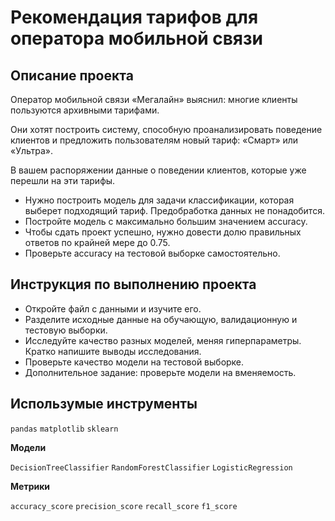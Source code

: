 # Рекомендация тарифов для оператора мобильной связи

## Описание проекта

Оператор мобильной связи «Мегалайн» выяснил: многие клиенты пользуются архивными тарифами.

Они хотят построить систему, способную проанализировать поведение клиентов и предложить пользователям новый тариф: «Смарт» или «Ультра».

В вашем распоряжении данные о поведении клиентов, которые уже перешли на эти тарифы. 

- Нужно построить модель для задачи классификации, которая выберет подходящий тариф. Предобработка данных не понадобится.
- Постройте модель с максимально большим значением accuracy. 
- Чтобы сдать проект успешно, нужно довести долю правильных ответов по крайней мере до 0.75. 
- Проверьте accuracy на тестовой выборке самостоятельно.

## Инструкция по выполнению проекта

- Откройте файл с данными и изучите его. 
- Разделите исходные данные на обучающую, валидационную и тестовую выборки.
- Исследуйте качество разных моделей, меняя гиперпараметры. Кратко напишите выводы исследования.
- Проверьте качество модели на тестовой выборке.
- Дополнительное задание: проверьте модели на вменяемость.

## Использумые инструменты
`pandas` `matplotlib` `sklearn`

**Модели**

`DecisionTreeClassifier` `RandomForestClassifier` `LogisticRegression`

**Метрики**

`accuracy_score` `precision_score` `recall_score` `f1_score`
